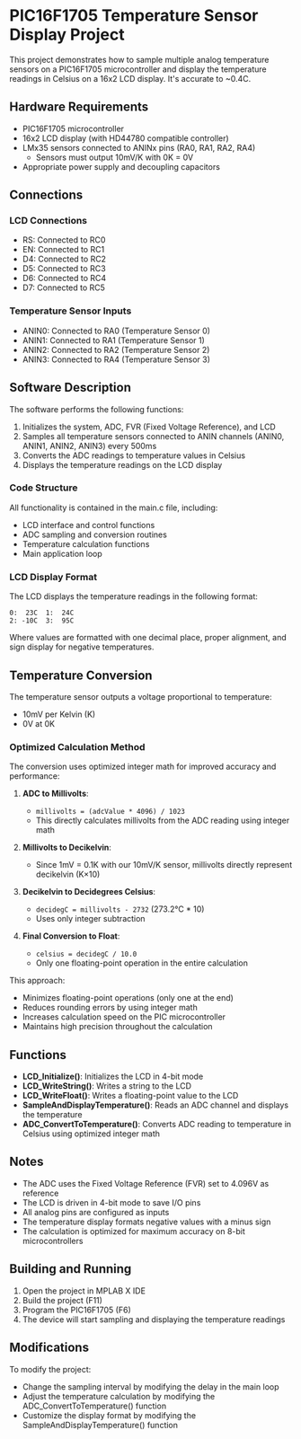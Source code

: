 # PIC16F1705 Temperature Sensor Display Project

This project demonstrates how to sample multiple analog temperature sensors on a PIC16F1705 microcontroller and display the temperature readings in Celsius on a 16x2 LCD display. It's accurate to ~0.4C.

## Hardware Requirements

- PIC16F1705 microcontroller
- 16x2 LCD display (with HD44780 compatible controller)
- LMx35 sensors connected to ANINx pins (RA0, RA1, RA2, RA4)
  - Sensors must output 10mV/K with 0K = 0V
- Appropriate power supply and decoupling capacitors

## Connections

### LCD Connections
- RS: Connected to RC0
- EN: Connected to RC1
- D4: Connected to RC2
- D5: Connected to RC3
- D6: Connected to RC4
- D7: Connected to RC5

### Temperature Sensor Inputs
- ANIN0: Connected to RA0 (Temperature Sensor 0)
- ANIN1: Connected to RA1 (Temperature Sensor 1)
- ANIN2: Connected to RA2 (Temperature Sensor 2)
- ANIN3: Connected to RA4 (Temperature Sensor 3)

## Software Description

The software performs the following functions:

1. Initializes the system, ADC, FVR (Fixed Voltage Reference), and LCD
2. Samples all temperature sensors connected to ANIN channels (ANIN0, ANIN1, ANIN2, ANIN3) every 500ms
3. Converts the ADC readings to temperature values in Celsius
4. Displays the temperature readings on the LCD display

### Code Structure

All functionality is contained in the main.c file, including:
- LCD interface and control functions
- ADC sampling and conversion routines
- Temperature calculation functions
- Main application loop

### LCD Display Format

The LCD displays the temperature readings in the following format:

```
0:  23C  1:  24C
2: -10C  3:  95C
```

Where values are formatted with one decimal place, proper alignment, and sign display for negative temperatures.

## Temperature Conversion

The temperature sensor outputs a voltage proportional to temperature:
- 10mV per Kelvin (K)
- 0V at 0K

### Optimized Calculation Method

The conversion uses optimized integer math for improved accuracy and performance:

1. **ADC to Millivolts**: 
   - `millivolts = (adcValue * 4096) / 1023`
   - This directly calculates millivolts from the ADC reading using integer math

2. **Millivolts to Decikelvin**:
   - Since 1mV = 0.1K with our 10mV/K sensor, millivolts directly represent decikelvin (K×10)

3. **Decikelvin to Decidegrees Celsius**:
   - `decidegC = millivolts - 2732` (273.2°C * 10)
   - Uses only integer subtraction

4. **Final Conversion to Float**:
   - `celsius = decidegC / 10.0`
   - Only one floating-point operation in the entire calculation

This approach:
- Minimizes floating-point operations (only one at the end)
- Reduces rounding errors by using integer math
- Increases calculation speed on the PIC microcontroller
- Maintains high precision throughout the calculation

## Functions

- **LCD_Initialize()**: Initializes the LCD in 4-bit mode
- **LCD_WriteString()**: Writes a string to the LCD
- **LCD_WriteFloat()**: Writes a floating-point value to the LCD
- **SampleAndDisplayTemperature()**: Reads an ADC channel and displays the temperature
- **ADC_ConvertToTemperature()**: Converts ADC reading to temperature in Celsius using optimized integer math

## Notes

- The ADC uses the Fixed Voltage Reference (FVR) set to 4.096V as reference
- The LCD is driven in 4-bit mode to save I/O pins
- All analog pins are configured as inputs
- The temperature display formats negative values with a minus sign
- The calculation is optimized for maximum accuracy on 8-bit microcontrollers

## Building and Running

1. Open the project in MPLAB X IDE
2. Build the project (F11)
3. Program the PIC16F1705 (F6)
4. The device will start sampling and displaying the temperature readings

## Modifications

To modify the project:
- Change the sampling interval by modifying the delay in the main loop
- Adjust the temperature calculation by modifying the ADC_ConvertToTemperature() function
- Customize the display format by modifying the SampleAndDisplayTemperature() function 
